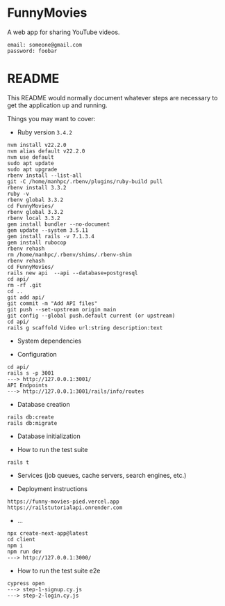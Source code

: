 # FunnyMovies
A web app for sharing YouTube videos.

```
email: someone@gmail.com
password: foobar
```

# README 

This README would normally document whatever steps are necessary to get the
application up and running.

Things you may want to cover:

* Ruby version ```3.4.2```
```
nvm install v22.2.0
nvm alias default v22.2.0
nvm use default
sudo apt update
sudo apt upgrade
rbenv install --list-all
git -C /home/manhpc/.rbenv/plugins/ruby-build pull
rbenv install 3.3.2
ruby -v
rbenv global 3.3.2
cd FunnyMovies/
rbenv global 3.3.2
rbenv local 3.3.2
gem install bundler --no-document
gem update --system 3.5.11
gem install rails -v 7.1.3.4
gem install rubocop
rbenv rehash
rm /home/manhpc/.rbenv/shims/.rbenv-shim
rbenv rehash
cd FunnyMovies/
rails new api  --api --database=postgresql
cd api/
rm -rf .git
cd ..
git add api/
git commit -m "Add API files"
git push --set-upstream origin main
git config --global push.default current (or upstream)
cd api/
rails g scaffold Video url:string description:text
```
* System dependencies

* Configuration
```
cd api/
rails s -p 3001
---> http://127.0.0.1:3001/
API Endpoints
---> http://127.0.0.1:3001/rails/info/routes 
```
* Database creation
```
rails db:create
rails db:migrate
```
* Database initialization

* How to run the test suite
```
rails t
```

* Services (job queues, cache servers, search engines, etc.)

* Deployment instructions
```
https://funny-movies-pied.vercel.app
https://railstutorialapi.onrender.com
```

* ...

```
npx create-next-app@latest
cd client
npm i 
npm run dev
---> http://127.0.0.1:3000/
```
* How to run the test suite e2e
```
cypress open
---> step-1-signup.cy.js
---> step-2-login.cy.js
```
